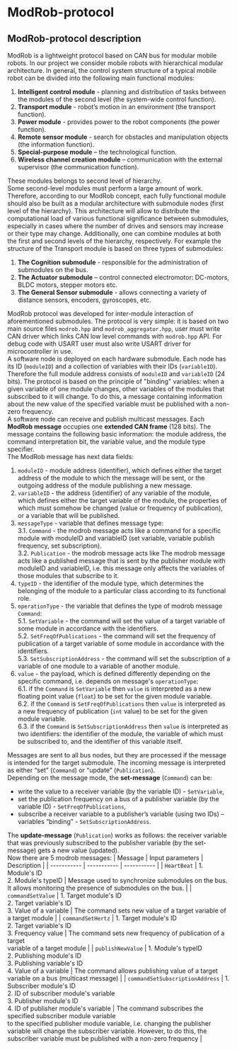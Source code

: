 # ModRob-protocol
## ModRob-protocol description
ModRob is a lightweight protocol based on CAN bus for modular mobile robots. In our project we consider mobile robots with hierarchical modular architecture. In general, the control system structure of a typical mobile robot can be divided into the following main functional modules:
1. **Intelligent control module** - planning and distribution of tasks between the modules of the second level (the system-wide control function).
2. **Transport module** - robot’s motion in an environment (the transport function).
3. **Power module** - provides power to the robot components (the power function).
4. **Remote sensor module** - search for obstacles and manipulation objects (the information function).
5. **Special-purpose module** – the technological function.
6. **Wireless channel creation module** – communication with the external supervisor (the communication function).

These modules belongs to second level of hierarchy.  
Some second-level modules must perform a large amount of work. Therefore, according to our ModRob concept, each fully functional module should also be built as a modular architecture with submodule nodes (first level of the hierarchy). This architecture will allow to distribute the computational load of various functional significance between submodules, especially in cases where the number of drives and sensors may increase or their type may change. Additionally, one can combine modules at both the first and second levels of the hierarchy, respectively. 
For example the structure of the Transport module is based on three types of submodules:
1. **The Cognition submodule** - responsible for the administration of submodules on the bus.
2. **The Actuator submodule** – control connected electromotor: DC-motors, BLDC motors, stepper motors etc.
3. **The General Sensor submodule** - allows connecting a variety of distance sensors, encoders, gyroscopes, etc.  

ModRob protocol was developed for inter-module interaction of aforementioned submodules. The protocol is very simple: it is based on two main source files `modrob.hpp` and `modrob_aggregator.hpp`, user must write CAN driver which links CAN low level commands with `modrob.hpp` API. For debug code with USART user must also write USART driver for microcontroller in use.  
A software node is deployed on each hardware submodule. Each node has its ID (`moduleID`) and a collection of variables with their IDs (`variableID`). Therefore the full module address consists of `moduleID` and `variableID` (24 bits). The protocol is based on the principle of "binding" variables: when a given variable of one module changes, other variables of the modules that subscribed to it will change. To do this, a message containing information about the new value of the specified variable must be published with a non-zero frequency.  
A software node can receive and publish multicast messages. Each **ModRob message** occupies one **extended CAN frame** (128 bits). The message contains the following basic information: the module address, the command interpretation bit, the variable value, and the module type specifier.  
The ModRob message has next data fields:
1. `moduleID` - module address (identifier), which defines either the target address of the module to which the message will be sent, or the outgoing address of the module publishing a new message. 
2. `variableID` - the address (identifier) of any variable of the module, which defines either the target variable of the module, the properties of which must somehow be changed (value or frequency of publication), or a variable that will be published.
3. `messageType` - variable that defines message type:  
    3.1. `Command` - the modrob message acts like a command for a specific module with moduleID and variableID (set variable, variable publish frequency, set subscription).    
    3.2. `Publication` - the modrob message acts like The modrob message acts like a published message that is sent by the publisher module with moduleID and variableID, i.e. this message only affects the variables of those modules that subscribe to it.  
4. `typeID` - the identifier of the module type, which determines the belonging of the module to a particular class according to its functional role.  
5. `operationType` - the variable that defines the type of modrob message `Command`:  
    5.1. `SetVariable` - the command will set the value of a target variable of some module in accordance with the identifiers.  
    5.2. `SetFreqOfPublications` - the command will set the frequency of publication of a target variable of some module in accordance with the identifiers.  
    5.3. `SetSubscriptionAddress` - the command will set the subscription of a variable of one module to a variable of another module.  
6. `value` - the payload, which is defined differently depending on the specific command, i.e. depends on message's `operationType`:  
    6.1. if the `Command` is `SetVariable` then `value` is interpreted as a new floating point value (`float`) to be set for the given module variable.  
    6.2. if the `Command` is `SetFreqOfPublications` then `value` is interpreted as a new frequency of publication (`int` value) to be set for the given module variable.  
    6.3. if the `Command` is `SetSubscriptionAddress` then `value` is interpreted as two identifiers: the identifier of the module, the variable of which must be subscribed to, and the identifier of this variable itself.  

Messages are sent to all bus nodes, but they are processed if the message is intended for the target submodule. The incoming message is interpreted as either “set” (`Command`) or “update” (`Publication`).  
Depending on the message mode, the **set-message** (`Command`) can be:
- write the value to a receiver variable (by the variable ID) - `SetVariable`,
- set the publication frequency on a bus of a publisher variable (by the variable ID) - `SetFreqOfPublications`,
- subscribe a receiver variable to a publisher’s variable (using two IDs) – variables “binding” - `SetSubscriptionAddress`.  

The **update-message** (`Publication`) works as follows: the receiver variable that was previously subscribed to the publisher variable (by the set-message) gets a new value (updated).  
Now there are 5 modrob messages:
| Message | Input parameters | Description | 
| ----------- | ----------- | ----------- | 
| `HeartBeat` | 1. Module's ID<br/>2. Module's typeID | Message used to synchronize submodules on the bus. <br/> It allows monitoring the presence of submodules on the bus. |
| `commandSetValue` | 1. Target module's ID<br/> 2. Target variable's ID<br/> 3. Value of a variable | The command sets new value of a target variable of<br/> a target module  | 
| `commandSetHertz` | 1. Target module's ID<br/> 2. Target variable's ID<br/> 3. Frequency value | The command sets new frequency of publication of a target<br/> variable of a target module |
| `publishNewValue` | 1. Module's typeID<br/> 2. Publishing module's ID<br/> 3. Publishing variable's ID<br/> 4. Value of a variable | The command allows publishing value of a target<br/> variable on a bus (multicast message) |
| `commandSetSubscriptionAddress` | 1. Subscriber module's ID<br/> 2. ID of subscriber module's variable<br/> 3. Publisher module's ID<br/> 4. ID of publisher module's variable | The command subscribes the specified subscriber module variable<br/> to the specified publisher module variable, i.e. changing the publisher variable will change the subscriber variable. However, to do this, the subscriber variable must be published with a non-zero frequency |
 

